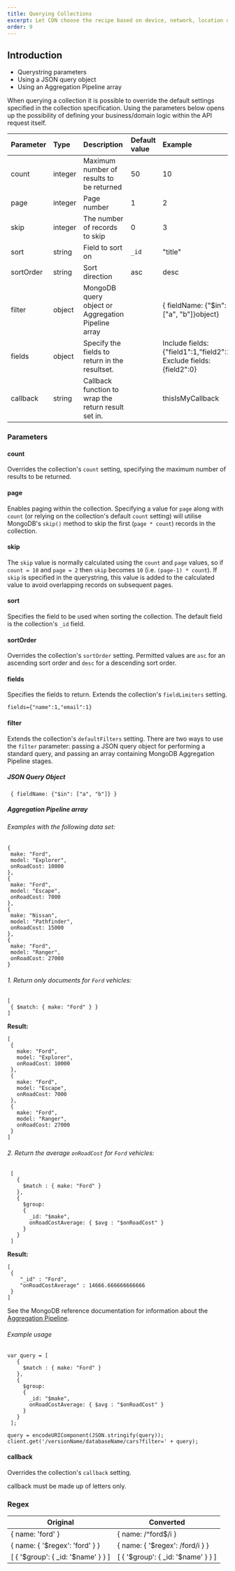 ```yaml
---
title: Querying Collections
excerpt: Let CDN choose the recipe based on device, network, location or language
order: 9
---
```


## Introduction

* Querystring parameters
* Using a JSON query object
* Using an Aggregation Pipeline array

When querying a collection it is possible to override the default settings specified in the collection specification. Using the parameters below opens up the possibility of defining your business/domain logic within the API request itself.

Parameter       | Type        |  Description                                  | Default value        |  Example
:----------------|:------------|:----------------------------------------------|:---------------------|:--------------
count            | integer     | Maximum number of results to be returned   | 50                   | 10
page             | integer     | Page number                                   | 1                    | 2
skip             | integer     | The number of records to skip              | 0   | 3
sort             | string      | Field to sort on                          | `_id`                  | "title"
sortOrder       | string      | Sort direction                                | asc                  | desc
filter           | object        | MongoDB query object or Aggregation Pipeline array                            |                      | { fieldName: {"$in": ["a", "b"]}object}
fields           | object        | Specify the fields to return in the resultset.  |          | Include fields: {"field1":1,"field2":1} Exclude fields: {field2":0}
callback         | string      | Callback function to wrap the return result set in.  |               | thisIsMyCallback

### Parameters

#### count

Overrides the collection's `count` setting, specifying the maximum number of results to be returned.

#### page

Enables paging within the collection. Specifying a value for `page` along with `count` (or relying on the collection's default `count` setting) will utilise MongoDB's `skip()` method to skip the first (`page * count`) records in the collection.

#### skip

The `skip` value is normally calculated using the `count` and `page` values, so if `count = 10` and `page = 2` then `skip` becomes `10` (i.e. `(page-1) * count`). If `skip` is specified in the querystring, this value is added to the calculated value to avoid overlapping records on subsequent pages.

#### sort

Specifies the field to be used when sorting the collection. The default field is the collection's `_id` field.

#### sortOrder

Overrides the collection's `sortOrder` setting. Permitted values are `asc` for an ascending sort order and `desc` for a descending sort order.

#### fields

Specifies the fields to return. Extends the collection's `fieldLimiters` setting.

```
fields={"name":1,"email":1}
```

#### filter

Extends the collection's `defaultFilters` setting. There are two ways to use the `filter` parameter: passing a JSON query object for performing a standard query, and passing an array containing MongoDB Aggregation Pipeline stages.

##### JSON Query Object

```
 { fieldName: {"$in": ["a", "b"]} }
```

##### Aggregation Pipeline array

###### Examples with the following data set:

```
{
 make: "Ford",
 model: "Explorer",
 onRoadCost: 10000
},
{
 make: "Ford",
 model: "Escape",
 onRoadCost: 7000
},
{
 make: "Nissan",
 model: "Pathfinder",
 onRoadCost: 15000
},
{
 make: "Ford",
 model: "Ranger",
 onRoadCost: 27000
}
```

###### 1. Return only documents for `Ford` vehicles:

```
[
 { $match: { make: "Ford" } }
]
```

**Result:**

```
[
 {
   make: "Ford",
   model: "Explorer",
   onRoadCost: 10000
 },
 {
   make: "Ford",
   model: "Escape",
   onRoadCost: 7000
 },
 {
   make: "Ford",
   model: "Ranger",
   onRoadCost: 27000
 }
]
```

###### 2. Return the average `onRoadCost` for `Ford` vehicles:

```
 [
   {
     $match : { make: "Ford" }
   },
   {
     $group:
     {
       _id: "$make",
       onRoadCostAverage: { $avg : "$onRoadCost" }
     }
   }
 ]
```
**Result:**

```
[
 {
	"_id" : "Ford",
	"onRoadCostAverage" : 14666.666666666666
 }
]
```

See the MongoDB reference documentation for information about the [Aggregation Pipeline](http://docs.mongodb.org/manual/reference/operator/aggregation/#aggregation-pipeline-operator-reference).

###### Example usage

```
var query = [
   {
     $match : { make: "Ford" }
   },
   {
     $group:
     {
       _id: "$make",
       onRoadCostAverage: { $avg : "$onRoadCost" }
     }
   }
 ];

query = encodeURIComponent(JSON.stringify(query));
client.get('/versionName/databaseName/cars?filter=' + query);
```

#### callback

Overrides the collection's `callback` setting.

callback must be made up of letters only.


### Regex

Original | Converted
---------|----------
{ name: 'ford' } | { name: /^ford$/i }
{ name: { '$regex': 'ford' } } | { name: { '$regex': /ford/i } }
[ { '$group': { _id: '$name' } } ] | [ { '$group': { _id: '$name' } } ]
